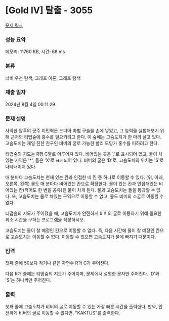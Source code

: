# [Gold IV] 탈출 - 3055 

[문제 링크](https://www.acmicpc.net/problem/3055) 

### 성능 요약

메모리: 11760 KB, 시간: 68 ms

### 분류

너비 우선 탐색, 그래프 이론, 그래프 탐색

### 제출 일자

2024년 8월 4일 00:11:29

### 문제 설명

<p>사악한 암흑의 군주 이민혁은 드디어 마법 구슬을 손에 넣었고, 그 능력을 실험해보기 위해 근처의 티떱숲에 홍수를 일으키려고 한다. 이 숲에는 고슴도치가 한 마리 살고 있다. 고슴도치는 제일 친한 친구인 비버의 굴로 가능한 빨리 도망가 홍수를 피하려고 한다.</p>

<p>티떱숲의 지도는 R행 C열로 이루어져 있다. 비어있는 곳은 '.'로 표시되어 있고, 물이 차있는 지역은 '*', 돌은 'X'로 표시되어 있다. 비버의 굴은 'D'로, 고슴도치의 위치는 'S'로 나타내어져 있다.</p>

<p>매 분마다 고슴도치는 현재 있는 칸과 인접한 네 칸 중 하나로 이동할 수 있다. (위, 아래, 오른쪽, 왼쪽) 물도 매 분마다 비어있는 칸으로 확장한다. 물이 있는 칸과 인접해있는 비어있는 칸(적어도 한 변을 공유)은 물이 차게 된다. 물과 고슴도치는 돌을 통과할 수 없다. 또, 고슴도치는 물로 차있는 구역으로 이동할 수 없고, 물도 비버의 소굴로 이동할 수 없다.</p>

<p>티떱숲의 지도가 주어졌을 때, 고슴도치가 안전하게 비버의 굴로 이동하기 위해 필요한 최소 시간을 구하는 프로그램을 작성하시오.</p>

<p>고슴도치는 물이 찰 예정인 칸으로 이동할 수 없다. 즉, 다음 시간에 물이 찰 예정인 칸으로 고슴도치는 이동할 수 없다. 이동할 수 있으면 고슴도치가 물에 빠지기 때문이다. </p>

### 입력 

 <p>첫째 줄에 50보다 작거나 같은 자연수 R과 C가 주어진다.</p>

<p>다음 R개 줄에는 티떱숲의 지도가 주어지며, 문제에서 설명한 문자만 주어진다. 'D'와 'S'는 하나씩만 주어진다.</p>

### 출력 

 <p>첫째 줄에 고슴도치가 비버의 굴로 이동할 수 있는 가장 빠른 시간을 출력한다. 만약, 안전하게 비버의 굴로 이동할 수 없다면, "KAKTUS"를 출력한다.</p>

